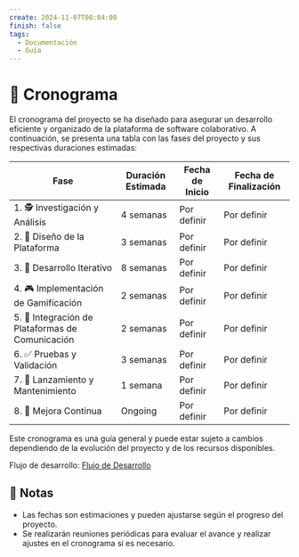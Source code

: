 ```yaml
---
create: 2024-11-07T00:04:00
finish: false
tags:
  - Documentación
  - Guía
---
```


# 📅 Cronograma

El cronograma del proyecto se ha diseñado para asegurar un desarrollo eficiente y organizado de la plataforma de software colaborativo. A continuación, se presenta una tabla con las fases del proyecto y sus respectivas duraciones estimadas:

| Fase                                          | Duración Estimada | Fecha de Inicio | Fecha de Finalización |
| --------------------------------------------- | ----------------- | --------------- | --------------------- |
| 1. 🕵️ Investigación y Análisis               | 4 semanas         | Por definir     | Por definir           |
| 2. 🎨 Diseño de la Plataforma                 | 3 semanas         | Por definir     | Por definir           |
| 3. 🔄 Desarrollo Iterativo                    | 8 semanas         | Por definir     | Por definir           |
| 4. 🎮 Implementación de Gamificación          | 2 semanas         | Por definir     | Por definir           |
| 5. 🔗 Integración de Plataformas de Comunicación | 2 semanas         | Por definir     | Por definir           |
| 6. ✅ Pruebas y Validación                    | 3 semanas         | Por definir     | Por definir           |
| 7. 🚀 Lanzamiento y Mantenimiento             | 1 semana          | Por definir     | Por definir           |
| 8. 🔄 Mejora Continua                         | Ongoing           | Por definir     | Por definir           |

Este cronograma es una guía general y puede estar sujeto a cambios dependiendo de la evolución del proyecto y de los recursos disponibles.

Flujo de desarrollo: [Flujo de Desarrollo](./Flujo_Desarrollo.canvas)

## 📝 Notas
- Las fechas son estimaciones y pueden ajustarse según el progreso del proyecto.
- Se realizarán reuniones periódicas para evaluar el avance y realizar ajustes en el cronograma si es necesario.
